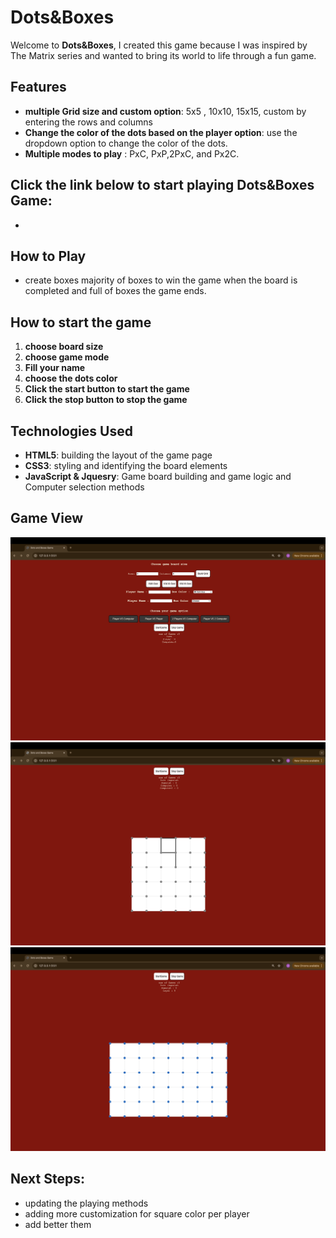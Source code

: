 # Dots&Boxes

Welcome to **Dots&Boxes**,
I created this game because I was inspired by The Matrix series and wanted to bring its world to life through a fun game.

## Features
- **multiple Grid size and custom option**:  5x5 , 10x10, 15x15, custom by entering the rows and columns
- **Change the color of the dots based on the player option**: use the dropdown option to change the color of the dots.
- **Multiple modes to play** : PxC, PxP,2PxC, and Px2C. 


## Click the link below to start playing Dots&Boxes Game: 

- [](##https://aqeelaalghasra.github.io/GA-Project-1/GA-Project1-Dots-and-Boxes/index)

## How to Play
- create boxes majority of boxes to win the game when the board is completed and full of boxes the game ends.

## How to start the game 
1. **choose board size** 
2. **choose game mode** 
3. **Fill your name** 
4. **choose the dots color** 
5. **Click the start button to start the game**
6. **Click the stop button to stop the game** 

## Technologies Used
- **HTML5**: building the layout of the game page 
- **CSS3**: styling and identifying the board elements 
- **JavaScript & Jquesry**: Game board building and game logic and Computer selection methods 


## Game View
![Loading  Page](./GA-Project1-Dots-and-Boxes/LoadingPage.png)
![Playing Pages](./GA-Project1-Dots-and-Boxes/GamePage.png)
![Playing page with custom board option](./GA-Project1-Dots-and-Boxes/GamePageWithCustomOption.png)



## Next Steps: 
- updating the playing methods   
- adding more customization for square color per player 
- add better them
